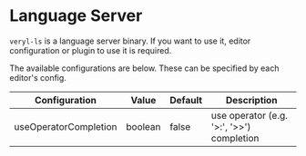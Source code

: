 # Language Server

`veryl-ls` is a language server binary.
If you want to use it, editor configuration or plugin to use it is required.

The available configurations are below.
These can be specified by each editor's config.

| Configuration         | Value   | Default | Description                               |
|-----------------------|---------|---------|-------------------------------------------|
| useOperatorCompletion | boolean | false   | use operator (e.g. '>:', '>>') completion |
